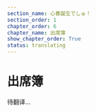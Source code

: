 ```yaml
---
section_name: 心春誕生でしゅ！
section_order: 1
chapter_order: 6
chapter_name: 出席簿
show_chapter_order: True
status: translating
---
```


# 出席簿
待翻译...
